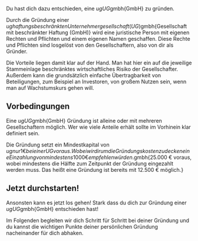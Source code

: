 Du hast dich dazu entschieden, eine $ug{UG}$gmbh{GmbH} zu gründen.

Durch die Gründung einer $ug{haftungsbeschränkten Unternehmergesellschaft (UG)}$gmbh{Gesellschaft mit beschränkter Haftung (GmbH)} wird eine juristische Person mit eigenen Rechten und Pflichten und einem eigenen Namen geschaffen. Diese Rechte und Pflichten sind losgelöst von den Gesellschaftern, also von dir als Gründer.

Die Vorteile liegen damit klar auf der Hand. Man hat hier ein auf die jeweilige Stammeinlage beschränktes wirtschaftliches Risiko der Gesellschafter. Außerdem kann die grundsätzlich einfache Übertragbarkeit von Beteiligungen, zum Beispiel an Investoren, von großem Nutzen sein, wenn man auf Wachstumskurs gehen will.

## Vorbedingungen

Eine $ug{UG}$gmbh{GmbH} Gründung ist alleine oder mit mehreren Gesellschaftern möglich. Wer wie viele Anteile erhält sollte im Vorhinein klar definiert sein.

Die Gründung setzt ein Mindestkapital von $ug{nur 1 € bei einer UG voraus. Wobei wir dir um die Gründungskosten zu decken eine Einzahlung von mindestens 1000€ empfehlen würden.}$gmbh{25.000 € voraus, wobei mindestens die Hälfte zum Zeitpunkt der Gründung eingezahlt werden muss. Das heißt eine Gründung ist bereits mit 12.500 € möglich.}

## Jetzt durchstarten!

Ansonsten kann es jetzt los gehen! Stark dass du dich zur Gründung einer $ug{UG}$gmbh{GmbH} entschieden hast!

Im Folgenden begleiten wir dich Schritt für Schritt bei deiner Gründung und du kannst die wichtigen Punkte deiner persönlichen Gründung nacheinander für dich abhaken.
